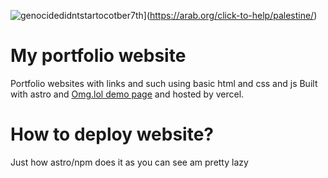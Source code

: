 ![genocidedidntstartocotber7th](https://raw.githubusercontent.com/Safouene1/support-palestine-banner/banner-support.svg)](https://arab.org/click-to-help/palestine/)
# My portfolio website
Portfolio websites with links and such using basic html and css and js
Built with astro and [Omg.lol demo page](https://github.com/Totallynotmwa/omg.lol-live-demo) and hosted by vercel.
# How to deploy website?
Just how astro/npm does it 
as you can see am pretty lazy

